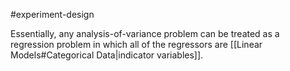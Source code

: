 #experiment-design

Essentially, any analysis-of-variance problem can be treated as a regression problem in which all of the regressors are [[Linear Models#Categorical Data|indicator variables]].
